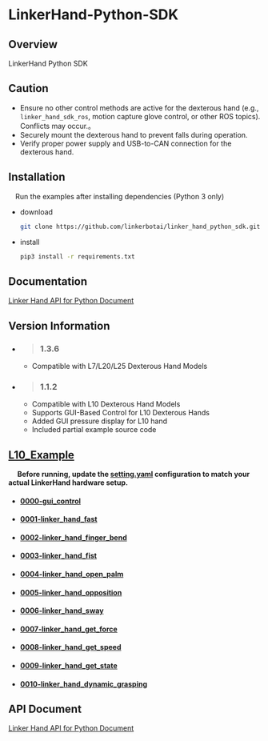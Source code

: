 
# LinkerHand-Python-SDK

## Overview
LinkerHand Python SDK

## Caution
- Ensure no other control methods are active for the dexterous hand (e.g., `linker_hand_sdk_ros`, motion capture glove control, or other ROS topics). Conflicts may occur.。
- Securely mount the dexterous hand to prevent falls during operation.
- Verify proper power supply and USB-to-CAN connection for the dexterous hand.

## Installation
&ensp;&ensp;Run the examples after installing dependencies (Python 3 only)
- download

  ```bash
  git clone https://github.com/linkerbotai/linker_hand_python_sdk.git
  ```

- install

  ```bash
  pip3 install -r requirements.txt
  ```

## Documentation
[Linker Hand API for Python Document](doc/API-Reference.md)

## Version Information
- > ### 1.3.6

  - Compatible with L7/L20/L25 Dexterous Hand Models 
  
- > ### 1.1.2
  - Compatible with L10 Dexterous Hand Models 
  - Supports GUI-Based Control for L10 Dexterous Hands
  - Added GUI pressure display for L10 hand
  - Included partial example source code
  


## [L10_Example](example/L10)

&ensp;&ensp; __Before running, update the [setting.yaml](LinkerHand/config/setting.yaml) configuration to match your actual LinkerHand hardware setup.__

- #### [0000-gui_control](example/gui_control/gui_control.py)
- #### [0001-linker_hand_fast](example/L10/gesture/linker_hand_fast.py)
- #### [0002-linker_hand_finger_bend](example/L10/gesture/linker_hand_finger_bend.py)
- #### [0003-linker_hand_fist](example/L10/gesture/linker_hand_fist.py)
- #### [0004-linker_hand_open_palm](example/L10/gesture/linker_hand_open_palm.py)
- #### [0005-linker_hand_opposition](example/L10/gesture/linker_hand_opposition.py)
- #### [0006-linker_hand_sway](example/L10/gesture/linker_hand_sway.py)

- #### [0007-linker_hand_get_force](example/L10/get_status/get_force.py)
- #### [0008-linker_hand_get_speed](example/L10/get_status/get_speed.py)
- #### [0009-linker_hand_get_state](example/L10/get_status/get_state.py)

- #### [0010-linker_hand_dynamic_grasping](example/L10/grab/dynamic_grasping.py)




## API Document
[Linker Hand API for Python Document](doc/API-Reference.md)



